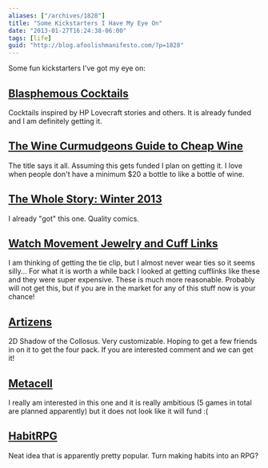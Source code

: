 ```yaml
---
aliases: ["/archives/1828"]
title: "Some Kickstarters I Have My Eye On"
date: "2013-01-27T16:24:38-06:00"
tags: [life]
guid: "http://blog.afoolishmanifesto.com/?p=1828"
---
```

Some fun kickstarters I've got my eye on:

## [Blasphemous Cocktails](http://www.kickstarter.com/projects/1452186107/blasphemous-cocktails)

Cocktails inspired by HP Lovecraft stories and others. It is already funded and I am definitely getting it.

## [The Wine Curmudgeons Guide to Cheap Wine](http://www.kickstarter.com/projects/1587733955/the-wine-curmudgeons-guide-to-cheap-wine)

The title says it all. Assuming this gets funded I plan on getting it. I love when people don't have a minimum $20 a bottle to like a bottle of wine.

## [The Whole Story: Winter 2013](https://www.kickstarter.com/projects/ryanestrada/the-whole-story-winter-2013)

I already "got" this one. Quality comics.

## [Watch Movement Jewelry and Cuff Links](http://www.kickstarter.com/projects/247499572/watch-movement-jewellry-and-cuff-links)

I am thinking of getting the tie clip, but I almost never wear ties so it seems silly... For what it is worth a while back I looked at getting cufflinks like these and they were super expensive. These is much more reasonable. Probably will not get this, but if you are in the market for any of this stuff now is your chance!

## [Artizens](http://www.kickstarter.com/projects/artizens/artizens-0)

2D Shadow of the Collosus. Very customizable. Hoping to get a few friends in on it to get the four pack. If you are interested comment and we can get it!

## [Metacell](http://www.kickstarter.com/projects/productsforrobots/metacell)

I really am interested in this one and it is really ambitious (5 games in total are planned apparently) but it does not look like it will fund :(

## [HabitRPG](http://www.kickstarter.com/projects/lefnire/habitrpg-mobile)

Neat idea that is apparently pretty popular. Turn making habits into an RPG?

